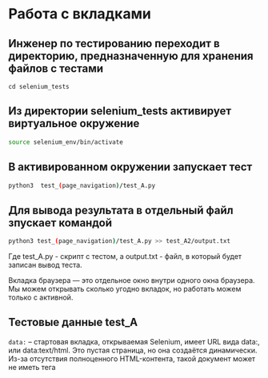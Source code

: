 # Работа с вкладками 

## Инженер по тестированию переходит в директорию, предназначенную для хранения файлов с тестами
```
cd selenium_tests
```
## Из директории selenium_tests активирует виртуальное окружение
```sh
source selenium_env/bin/activate
```
## В активированном окружении запускает тест 
```sh
python3  test_(page_navigation)/test_A.py
```
## Для вывода результата в отдельный файл зпускает командой 
```sh
python3 test_(page_navigation)/test_A.py >> test_A2/output.txt
```
Где test_A.py -  скрипт с тестом, а output.txt - файл, в который будет записан вывод теста.

Вкладка браузера — это отдельное окно внутри одного окна браузера. Мы можем открывать сколько угодно вкладок, но работать можем только с активной.



## Тестовые данные test_A
```data:``` – стартовая вкладка, открываемая Selenium, имеет URL вида data:, или data:text/html.
 Это  пустая страница, но она создаётся динамически. 
 Из-за отсутствия полноценного HTML-контента, такой документ может не иметь тега <title>, поэтому browser.title возвращает пустую строку.
```about:blank``` – специальный URL, который загружает пустую страницу. 
Если вызвать browser.get("about:blank"), вы получите чистую страницу, с которой можно начать работу.

## Тестовые данные test_B
При работе с веб-приложениями часто требуется переходить по ссылкам, открывающимся в новой вкладке браузера. 
WebDriver может взаимодействовать только с одной вкладкой, и при открытии новой он продолжает работать со старой. 
Чтобы переключиться на новую вкладку, необходимо явно указать, на какую вкладку перейти, с помощью команды ``` webdriver.switch_to.window(window_name)```.
```webdriver.switch_to.window(window_name)```
```driver.get("Укажите любой URL")```

## Тестовые данные test_C
Метод ```webdriver.execute_script('window.open("Укажите любой URL", "_blank");')``` 
открывает новую вкладку, но фокус остается на текущей, и для работы с новой вкладкой необходимо явно переключиться. 
Даже после запуска кода фокус визуально будет на вкладке icloud.com, однако фактически она не активна. 
При использовании команды browser.get("https://google.com" новая страница откроется в первой вкладке, несмотря на видимый фокус на icloud.com. 
Такое поведение характерно для методов JavaScript, таких как browser.execute_script, которые не требуют переключения на новую вкладку.

## Тестовые данные test_D
- [x] Незарегестированный пользователь запускает  браузер с пустой вкладкой about:blank
- [x] Использует метод .new_window("tab"), открывает сайт 1 в новой вкладке и получает из title числовое значение, затем удаляет из него все числа 4, 3, 9,  сохраняет обработанное число в num1.
- [x] Открывает сайт 2 тем же методом в новой вкладке и получает из title числовое значение, затем удаляет из него все числа 7, 8, 0,  сохраняет обработанное число в num2.
- [x] Выводит сумму чимсел в качестве ответа в консоль.
#### В программе использует:
```webdriver.get("about:blank")```Метод используется для открытия пустой страницы в браузере. Эта страница не содержит ни одного элемента и служит "чистой" средой, с которой можно работать.
```webdriver.switch_to.new_window('tab')``` Метод открывает новую вкладку в текущем окне браузера, что позволяет одновременно работать с несколькими страницами в одном сеансе. Это удобно для многозадачных операций и сбора данных из разных источников.
```num_1 = ''.join(i for i in webdriver.title if i not in ['4', '3', '9'])``` Код извлекает из заголовка текущей страницы (получаемого через webdriver.title) все символы, кроме '4', '3' и '9', создавая таким образом "чистый" заголовок. Это может быть полезно для фильтрации данных.


## Тестовые данные test_E
Код открывает первую вкладку с помощью метода ```.get("URL")```, 
затем добавляет еще три вкладки с помощью ```.execute_script()``` и выводит дескрипторы всех открытых вкладок.

Дескрипторы представляют собой сущности, позволяющие управлять вкладками.
Каждая вкладка имеет свой уникальный идентификатор (дескриптор)
```webdriver.current_window_handle``` — возвращает дескриптор текущей вкладки;
```webdriver.window_handles``` — возвращает список всех дескрипторов открытых вкладок; 
```webdriver.switch_to.window(window_handles[0])``` — переключает фокус между вкладками.
```webdriver.switch_to.window(descriptor)``` — либо передать сам дескриптор на прямую
```webdriver.new_window("window")``` — открыть новое отдельное окно браузера(!не вкладку).

## Тестовые данные test_F
Код открывает первую вкладку с помощью метода browser.get("URL"), 
затем добавляет три новых вкладки через ```webdriver.new_window("tab")```, 
после чего печатает дескрипторы всех открытых вкладок.


## Тестовые данные test_G

## Тестовые данные test_H
